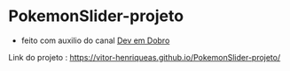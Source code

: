 # PokemonSlider-projeto

- feito com auxilio do canal <a href="https://www.youtube.com/c/DevemDobro">Dev em Dobro</a>

Link do projeto : https://vitor-henriqueas.github.io/PokemonSlider-projeto/
